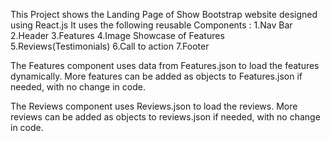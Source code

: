 This Project shows the Landing Page of Show Bootstrap website designed using React.js
It uses the following reusable Components :
  1.Nav Bar
  2.Header
  3.Features
  4.Image Showcase of Features
  5.Reviews(Testimonials)
  6.Call to action 
  7.Footer

The Features component uses data from Features.json to load the features dynamically.
More features can be added as objects to Features.json if needed, with no change in code.

The Reviews component uses Reviews.json to load the reviews.
More reviews can be added as objects to reviews.json if needed, with no change in code.

